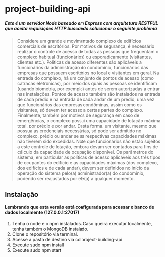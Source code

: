 # project-building-api
##### Este é um servidor Node baseado em Express com arquitetura RESTFUL que aceita requisições HTTP buscando solucionar o seguinte problema
> Considere um grande e movimentado complexo de edifícios comerciais de escritórios. Por
motivos de segurança, é necessário realizar o controle de acesso de todas as pessoas que
frequentam o complexo habitual (funcionários) ou esporadicamente (visitantes, clientes etc.).
Políticas de acesso diferentes são aplicáveis a funcionários da administração do condomínio,
funcionários das empresas que possuem escritórios no local e visitantes em geral. Na entrada do
complexo, há um conjunto de pontos de acesso (como catracas eletrônicas), por meio dos quais
as pessoas se identificam (usando biometria, por exemplo) antes de serem autorizadas a entrar
nas instalações. Pontos de acesso também são instalados na entrada de cada prédio e na
entrada de cada andar de um prédio, uma vez que funcionários das empresas condôminas,
assim como os visitantes, só devem ter acesso a certas partes do complexo. Finalmente,
também por motivos de segurança em caso de emergências, o complexo possui uma
capacidade de lotação máxima total, por prédio e por andar. Desta forma, um visitante, mesmo
que possua as credenciais necessárias, só pode ser admitido no complexo, prédio ou andar se
as respectivas capacidades máximas não tiverem sido excedidas. Note que funcionários não
estão sujeitos a este controle de lotação, embora devam ser contados para fins de cálculo da
capacidade de ocupação disponível. Os parâmetros do sistema, em particular as políticas de
acesso aplicáveis aos três tipos de ocupantes do edifício e as capacidades máximas (dos
complexo, dos edifícios e de cada andar), devem ser definidos no início da operação do sistema
pelo(a) administrador(a) do condomínio, podendo ser reajustados por ele(a) a qualquer momento.
## Instalação
#### Lembrando que esta versão está configurada para acessar o banco de dados localmente (127.0.0.1:27017)
1. Tenha o node e o npm instalados. Caso queira executar localmente, tenha também o MongoDB instalado.
2. Clone o repositório via terminal.
3. Acesse a pasta de destino via cd project-building-api
4. Execute sudo npm install
5. Execute sudo npm start
